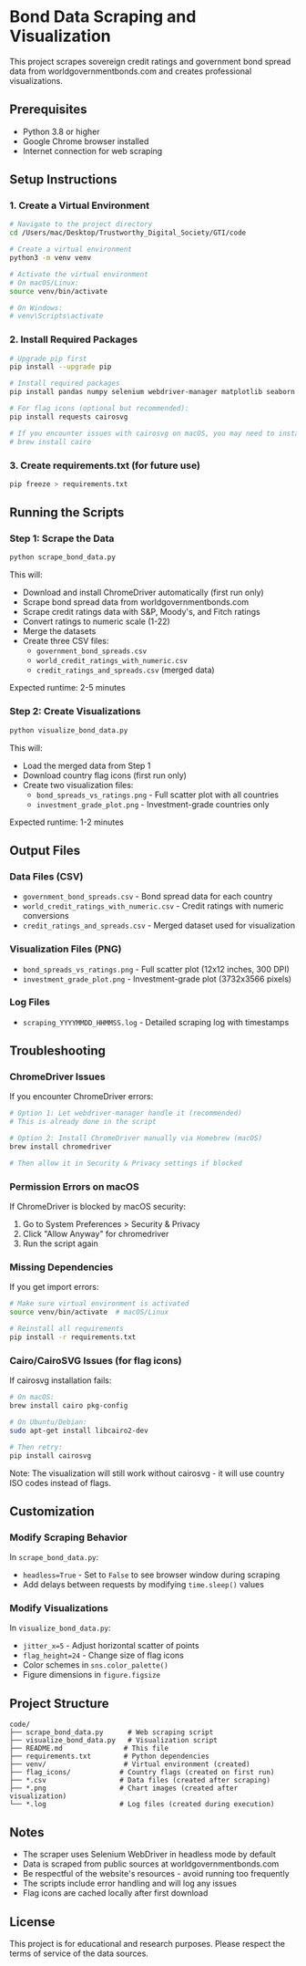 # Bond Data Scraping and Visualization

This project scrapes sovereign credit ratings and government bond spread data from worldgovernmentbonds.com and creates professional visualizations.

## Prerequisites

- Python 3.8 or higher
- Google Chrome browser installed
- Internet connection for web scraping

## Setup Instructions

### 1. Create a Virtual Environment

```bash
# Navigate to the project directory
cd /Users/mac/Desktop/Trustworthy_Digital_Society/GTI/code

# Create a virtual environment
python3 -m venv venv

# Activate the virtual environment
# On macOS/Linux:
source venv/bin/activate

# On Windows:
# venv\Scripts\activate
```

### 2. Install Required Packages

```bash
# Upgrade pip first
pip install --upgrade pip

# Install required packages
pip install pandas numpy selenium webdriver-manager matplotlib seaborn

# For flag icons (optional but recommended):
pip install requests cairosvg

# If you encounter issues with cairosvg on macOS, you may need to install cairo first:
# brew install cairo
```

### 3. Create requirements.txt (for future use)

```bash
pip freeze > requirements.txt
```

## Running the Scripts

### Step 1: Scrape the Data

```bash
python scrape_bond_data.py
```

This will:
- Download and install ChromeDriver automatically (first run only)
- Scrape bond spread data from worldgovernmentbonds.com
- Scrape credit ratings data with S&P, Moody's, and Fitch ratings
- Convert ratings to numeric scale (1-22)
- Merge the datasets
- Create three CSV files:
  - `government_bond_spreads.csv`
  - `world_credit_ratings_with_numeric.csv`
  - `credit_ratings_and_spreads.csv` (merged data)

Expected runtime: 2-5 minutes

### Step 2: Create Visualizations

```bash
python visualize_bond_data.py
```

This will:
- Load the merged data from Step 1
- Download country flag icons (first run only)
- Create two visualization files:
  - `bond_spreads_vs_ratings.png` - Full scatter plot with all countries
  - `investment_grade_plot.png` - Investment-grade countries only

Expected runtime: 1-2 minutes

## Output Files

### Data Files (CSV)
- `government_bond_spreads.csv` - Bond spread data for each country
- `world_credit_ratings_with_numeric.csv` - Credit ratings with numeric conversions
- `credit_ratings_and_spreads.csv` - Merged dataset used for visualization

### Visualization Files (PNG)
- `bond_spreads_vs_ratings.png` - Full scatter plot (12x12 inches, 300 DPI)
- `investment_grade_plot.png` - Investment-grade plot (3732x3566 pixels)

### Log Files
- `scraping_YYYYMMDD_HHMMSS.log` - Detailed scraping log with timestamps

## Troubleshooting

### ChromeDriver Issues
If you encounter ChromeDriver errors:
```bash
# Option 1: Let webdriver-manager handle it (recommended)
# This is already done in the script

# Option 2: Install ChromeDriver manually via Homebrew (macOS)
brew install chromedriver

# Then allow it in Security & Privacy settings if blocked
```

### Permission Errors on macOS
If ChromeDriver is blocked by macOS security:
1. Go to System Preferences > Security & Privacy
2. Click "Allow Anyway" for chromedriver
3. Run the script again

### Missing Dependencies
If you get import errors:
```bash
# Make sure virtual environment is activated
source venv/bin/activate  # macOS/Linux

# Reinstall all requirements
pip install -r requirements.txt
```

### Cairo/CairoSVG Issues (for flag icons)
If cairosvg installation fails:
```bash
# On macOS:
brew install cairo pkg-config

# On Ubuntu/Debian:
sudo apt-get install libcairo2-dev

# Then retry:
pip install cairosvg
```

Note: The visualization will still work without cairosvg - it will use country ISO codes instead of flags.

## Customization

### Modify Scraping Behavior
In `scrape_bond_data.py`:
- `headless=True` - Set to `False` to see browser window during scraping
- Add delays between requests by modifying `time.sleep()` values

### Modify Visualizations
In `visualize_bond_data.py`:
- `jitter_x=5` - Adjust horizontal scatter of points
- `flag_height=24` - Change size of flag icons
- Color schemes in `sns.color_palette()`
- Figure dimensions in `figure.figsize`

## Project Structure

```
code/
├── scrape_bond_data.py      # Web scraping script
├── visualize_bond_data.py   # Visualization script
├── README.md               # This file
├── requirements.txt        # Python dependencies
├── venv/                   # Virtual environment (created)
├── flag_icons/            # Country flags (created on first run)
├── *.csv                  # Data files (created after scraping)
├── *.png                  # Chart images (created after visualization)
└── *.log                  # Log files (created during execution)
```

## Notes

- The scraper uses Selenium WebDriver in headless mode by default
- Data is scraped from public sources at worldgovernmentbonds.com
- Be respectful of the website's resources - avoid running too frequently
- The scripts include error handling and will log any issues
- Flag icons are cached locally after first download

## License

This project is for educational and research purposes. Please respect the terms of service of the data sources.